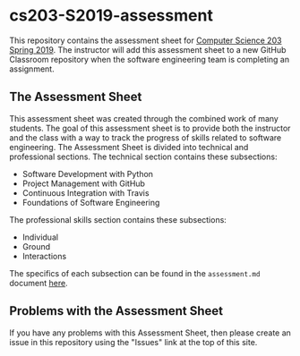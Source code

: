# cs203-S2019-assessment

This repository contains the assessment sheet for [Computer Science 203 Spring
2019](https://www.gregorykapfhammer.com/teaching/cs203S2019/). The instructor
will add this assessment sheet to a new GitHub Classroom repository when
the software engineering team is completing an assignment.

## The Assessment Sheet

This assessment sheet was created through the combined work of many students.
The goal of this assessment sheet is to provide both the instructor and the
class with a way to track the progress of skills related to
software engineering. The Assessment Sheet is divided into technical and
professional sections. The technical section contains these subsections:

* Software Development with Python
* Project Management with GitHub
* Continuous Integration with Travis
* Foundations of Software Engineering

The professional skills section contains these subsections:

* Individual
* Ground
* Interactions

The specifics of each subsection can be found in the `assessment.md` document
[here](assessment.md).

## Problems with the Assessment Sheet

If you have any problems with this Assessment Sheet, then please create an issue
in this repository using the "Issues" link at the top of this site.

